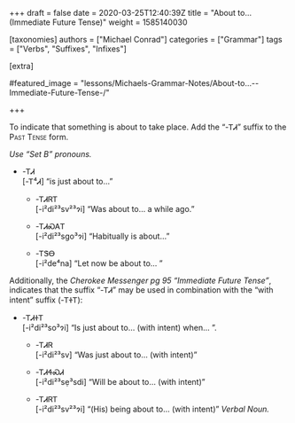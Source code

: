 +++
draft = false
date = 2020-03-25T12:40:39Z
title = "About to… (Immediate Future Tense)"
weight = 1585140030

[taxonomies]
authors = ["Michael Conrad"]
categories = ["Grammar"]
tags = ["Verbs", "Suffixes", "Infixes"]

[extra]

#featured_image = "lessons/Michaels-Grammar-Notes/About-to…--Immediate-Future-Tense-/"

+++

To indicate that something is about to take place. Add the “-ᎢᏗ” suffix
to the <span style="font-variant:small-caps;">Past Tense</span> form.

*Use “Set B” pronouns.*

  - \-ᎢᏗ  
    \[-Ꭲ⁴Ꮧ\] “is just about to…”
    
      - \-ᎢᏗᏒᎢ  
        \[-i²di²³sv²³ɂi\] “Was about to… a while ago.”
    
      - \-ᎢᏗᏍᎪᎢ  
        \[-i²di²³sgo³ɂi\] “Habitually is about…”
    
      - \-ᎢᏕᎾ  
        \[-i²de⁴na\] “Let now be about to… ”

Additionally, the *Cherokee Messenger pg 95 “Immediate Future Tense”*,
indicates that the suffix “-ᎢᏗ” may be used in combination with the
“with intent” suffix (-ᎢᏐᎢ):

  - \-ᎢᏗᏐᎢ  
    \[-i²di²³so³ɂi\] “Is just about to… (with intent) when… ”.
    
      - \-ᎢᏗᏒ  
        \[-i²di²³sv\] “Was just about to… (with intent)”
    
      - \-ᎢᏗᏎᏍᏗ  
        \[-i²di²³sẹ³sdi\] “Will be about to… (with intent)”
    
      - \-ᎢᏗᏒᎢ  
        \[-i²di²³sv²³ɂi\] “(His) being about to… (with intent)” *Verbal
        Noun.*